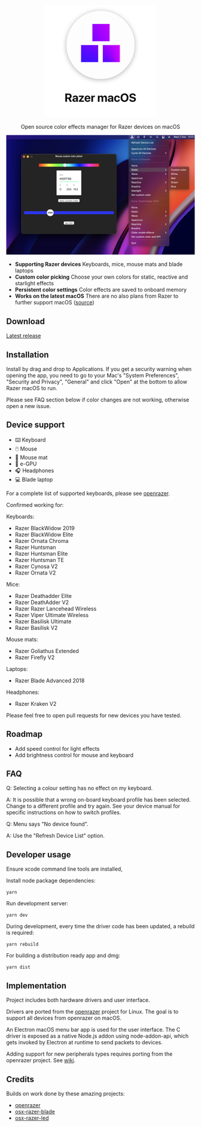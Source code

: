 
<p align="center">
  <img src="resources/hero.png" alt="keyboard demo pic" />
  <p align="center">Open source color effects manager for Razer devices on macOS</p>
</p>

<p align="center">
  <img src="screenshots/dark.png">
</p>

- __Supporting Razer devices__ Keyboards, mice, mouse mats and blade laptops
- __Custom color picking__ Choose your own colors for static, reactive and starlight effects
- __Persistent color settings__ Color effects are saved to onboard memory
- __Works on the latest macOS__ There are no also plans from Razer to further support macOS ([source](https://support.razer.com/articles/1543762911))

## Download
[Latest release](https://github.com/1kc/razer-macos/releases)

## Installation

Install by drag and drop to Applications.
If you get a security warning when opening the app, you need to go to your Mac's "System Preferences", "Security and Privacy", "General" and click "Open" at the bottom to allow Razer macOS to run.

Please see FAQ section below if color changes are not working, otherwise open a new issue.

## Device support

*  ⌨️  Keyboard
* 🖱️  Mouse
* 📜  Mouse mat
* 🌈  e-GPU
* 🎧  Headphones
* 💻  Blade laptop

For a complete list of supported keyboards, please see [openrazer](https://openrazer.github.io).

Confirmed working for:

Keyboards:

* Razer BlackWidow 2019
* Razer BlackWidow Elite
* Razer Ornata Chroma
* Razer Huntsman
* Razer Huntsman Elite
* Razer Huntsman TE
* Razer Cynosa V2
* Razer Ornata V2

Mice:

* Razer Deathadder Elite
* Razer DeathAdder V2
* Razer Razer Lancehead Wireless
* Razer Viper Ultimate Wireless
* Razer Basilisk Ultimate
* Razer Basilisk V2

Mouse mats:

* Razer Goliathus Extended
* Razer Firefly V2

Laptops:

* Razer Blade Advanced 2018

Headphones:

* Razer Kraken V2

Please feel free to open pull requests for new devices you have tested.

## Roadmap

* Add speed control for light effects
* Add brightness control for mouse and keyboard

## FAQ

Q: Selecting a colour setting has no effect on my keyboard.

A: It is possible that a wrong on-board keyboard profile has been selected. Change to a different profile and try again. See your device manual for specific instructions on how to switch profiles.

Q: Menu says "No device found".

A: Use the "Refresh Device List" option.

## Developer usage

Ensure xcode command line tools are installed,

Install node package dependencies:

    yarn

Run development server:

    yarn dev

During development, every time the driver code has been updated, a rebuild is required:

    yarn rebuild

For building a distribution ready app and dmg:

    yarn dist


## Implementation

Project includes both hardware drivers and user interface.

Drivers are ported from the [openrazer](https://github.com/openrazer/openrazer) project for Linux.
The goal is to support all devices from openrazer on macOS.

An Electron macOS menu bar app is used for the user interface. 
The C driver is exposed as a native Node.js addon using node-addon-api, which gets invoked by Electron at runtime to send packets to devices.

Adding support for new peripherals types requires porting from the openrazer project. See [wiki](https://github.com/1kc/razer-macos/wiki).

## Credits

Builds on work done by these amazing projects:

* [openrazer](https://github.com/openrazer/openrazer)
* [osx-razer-blade](https://github.com/kprinssu/osx-razer-blade)
* [osx-razer-led](https://github.com/dylanparker/osx-razer-led)
